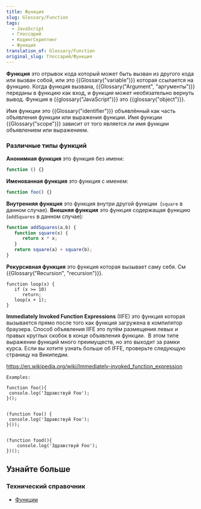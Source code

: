 ```yaml
---
title: Функция
slug: Glossary/Function
tags:
  - JavaScript
  - Глоссарий
  - КодингСкриптинг
  - Функция
translation_of: Glossary/Function
original_slug: Глоссарий/Функция
---
```

**Функция** это отрывок кода который может быть вызван из другого кода или вызван собой, или это {{Glossary("variable")}} которая ссылается на функцию. Когда функция вызвана, {{Glossary("Argument", "аргументы")}} переданы в функцию как вход, и функция может необязательно вернуть вывод. Функция в {{glossary("JavaScript")}} это {{glossary("object")}}.

Имя функции это {{Glossary("identifier")}} объявлённый как часть объявления функции или выражения функции. Имя функции {{Glossary("scope")}} зависит от того является ли имя функции объявлением или выражением.

### Различные типы функций

**Анонимная функция** это функция без имени:

```js
function () {}
```

**Именованная функция** это функция с именем:

```js
function foo() {}
```

**Внутренняя функция** это функция внутри другой функции  (`square` в данном случае). **Внешняя функция** это функция содержащая функцию (`addSquares` в данном случае):

```js
function addSquares(a,b) {
   function square(x) {
      return x * x;
   }
   return square(a) + square(b);
}
```

**Рекурсивная функция** это функция которая вызывает саму себя. См {{Glossary("Recursion", "recursion")}}.

    function loop(x) {
       if (x >= 10)
          return;
       loop(x + 1);
    }

**Immediately Invoked Function Expressions** (IIFE) это функция которая вызывается прямо после того как функция загружена в компилятор браузера. Способ объявления IIFE это путём размещения левых и правых круглых скобок в конце объявления функции.  В этом типе выражении функций много преимуществ, но это выходит за рамки курса. Если вы хотите узнать больше об IFFE, проверьте следующую страницу на Википедии.

<https://en.wikipedia.org/wiki/Immediately-invoked_function_expression>

    Examples:

    ​function foo(){
     console.log('Здравствуй Foo');
    }();


    (function foo() {
    ​ console.log('Здравствуй Foo');
    }());


    (function food(){
        console.log('Здравствуй Foo');
    })();





## Узнайте больше

### Технический справочник

- [Функции](https://developer.mozilla.org/en-US/docs/Web/JavaScript/Guide/Functions "en-US/docs/Web/JavaScript/Guide/Functions")
